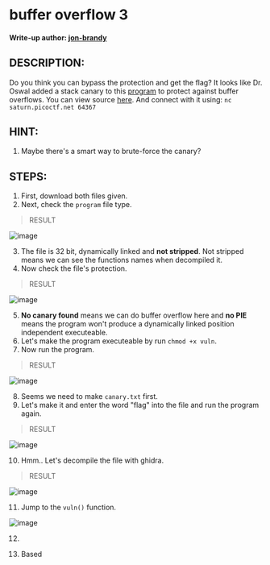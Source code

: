 # buffer overflow 3
#### Write-up author: [jon-brandy](https://github.com/jon-brandy)
## DESCRIPTION:
Do you think you can bypass the protection and get the flag?
It looks like Dr. Oswal added a stack canary to this [program](https://github.com/jon-brandy/CTF-WRITE-UP/blob/d6703447a725fc59dc635aa42beeaee467577564/Asset/buffer%20overflow%203/vuln) to protect against buffer overflows. You can view source [here](https://github.com/jon-brandy/CTF-WRITE-UP/blob/d6703447a725fc59dc635aa42beeaee467577564/Asset/buffer%20overflow%203/vuln.c). 
And connect with it using: `nc saturn.picoctf.net 64367`
## HINT:
1. Maybe there's a smart way to brute-force the canary?
## STEPS:
1. First, download both files given.
2. Next, check the `program` file type.

> RESULT

![image](https://user-images.githubusercontent.com/70703371/205282085-16cadf79-8bcb-4864-a717-071610270ae6.png)


3. The file is 32 bit, dynamically linked and **not stripped**. Not stripped means we can see the functions names when decompiled it.
4. Now check the file's protection.

> RESULT

![image](https://user-images.githubusercontent.com/70703371/205282165-23a2f61b-e3bd-4a76-ae90-63970070b521.png)


5. **No canary found** means we can do buffer overflow here and **no PIE** means the program won't produce a dynamically linked position independent executeable.
6. Let's make the program executeable by run `chmod +x vuln`.
7. Now run the program.

> RESULT

![image](https://user-images.githubusercontent.com/70703371/205285240-7aea9ded-010d-4fa9-8ff0-4ede34a2f537.png)


8. Seems we need to make `canary.txt` first.
9. Let's make it and enter the word "flag" into the file and run the program again.

> RESULT

![image](https://user-images.githubusercontent.com/70703371/205285674-ebcdc8a7-c0af-4484-bd7f-9fd28145ccb2.png)


10. Hmm.. Let's decompile the file with ghidra.

> RESULT

![image](https://user-images.githubusercontent.com/70703371/205285883-91545670-ca12-410f-82f8-67e685e28721.png)


11. Jump to the `vuln()` function.

![image](https://user-images.githubusercontent.com/70703371/205285997-4cf78ad6-b874-40d1-b5b7-fbfefb10d6d7.png)


12. 


9. Based 

